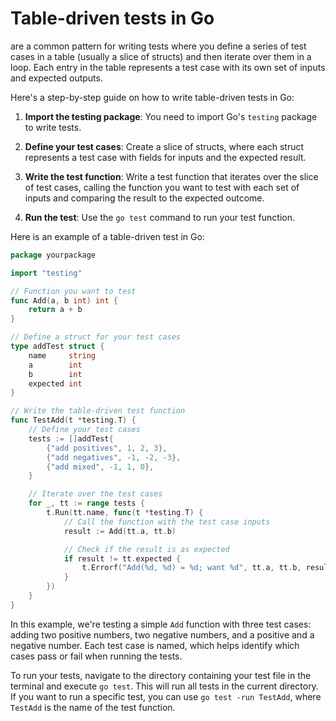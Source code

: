 # Table-driven tests in Go 
are a common pattern for writing tests where you define a series of test cases in a table (usually a slice of structs) and then iterate over them in a loop. Each entry in the table represents a test case with its own set of inputs and expected outputs.

Here's a step-by-step guide on how to write table-driven tests in Go:

1. **Import the testing package**: You need to import Go's `testing` package to write tests.

2. **Define your test cases**: Create a slice of structs, where each struct represents a test case with fields for inputs and the expected result.

3. **Write the test function**: Write a test function that iterates over the slice of test cases, calling the function you want to test with each set of inputs and comparing the result to the expected outcome.

4. **Run the test**: Use the `go test` command to run your test function.

Here is an example of a table-driven test in Go:

```go
package yourpackage

import "testing"

// Function you want to test
func Add(a, b int) int {
    return a + b
}

// Define a struct for your test cases
type addTest struct {
    name     string
    a        int
    b        int
    expected int
}

// Write the table-driven test function
func TestAdd(t *testing.T) {
    // Define your test cases
    tests := []addTest{
        {"add positives", 1, 2, 3},
        {"add negatives", -1, -2, -3},
        {"add mixed", -1, 1, 0},
    }

    // Iterate over the test cases
    for _, tt := range tests {
        t.Run(tt.name, func(t *testing.T) {
            // Call the function with the test case inputs
            result := Add(tt.a, tt.b)

            // Check if the result is as expected
            if result != tt.expected {
                t.Errorf("Add(%d, %d) = %d; want %d", tt.a, tt.b, result, tt.expected)
            }
        })
    }
}
```

In this example, we're testing a simple `Add` function with three test cases: adding two positive numbers, two negative numbers, and a positive and a negative number. Each test case is named, which helps identify which cases pass or fail when running the tests.

To run your tests, navigate to the directory containing your test file in the terminal and execute `go test`. This will run all tests in the current directory. If you want to run a specific test, you can use `go test -run TestAdd`, where `TestAdd` is the name of the test function.